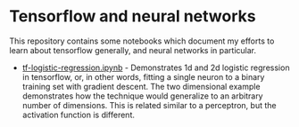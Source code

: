 # Tensorflow and neural networks

This repository contains some notebooks which document my efforts to learn about tensorflow generally, and neural networks in particular.

* [tf-logistic-regression.ipynb](tf-logistice-regession.ipynb) - Demonstrates 1d and 2d logistic regression in tensorflow, or, in other words, fitting a single neuron to a binary training set with gradient descent. The two dimensional example demonstrates how the technique would generalize to an arbitrary number of dimensions. This is related similar to a perceptron, but the activation function is different. 
